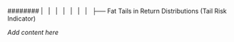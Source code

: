 ######## |   |   |   |   |   |   |   ├── Fat Tails in Return Distributions (Tail Risk Indicator)

*Add content here*